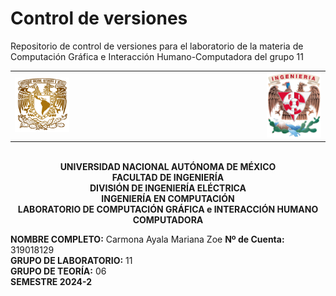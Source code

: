 # Control de versiones
Repositorio de control de versiones para el laboratorio de la materia de Computación Gráfica e Interacción Humano-Computadora del grupo 11
<table width="100%">
  <tr>
    <td align="left" width="20%">
      <img src="https://github.com/ZoeCarmona/Control_de_versiones/blob/main/logo_unam.png" alt="Escudo UNAM" width="300">
    </td>
    <td width="60%"></td>
    <td align="right" width="20%">
      <img src="https://github.com/ZoeCarmona/Control_de_versiones/blob/main/logo_fi.png" alt="Escudo FI" width="300">
    </td>
  </tr>
</table>

<p align="center">
  <br>
  <strong>UNIVERSIDAD NACIONAL AUTÓNOMA DE MÉXICO</strong><br>
  <strong>FACULTAD DE INGENIERÍA</strong><br>
  <strong>DIVISIÓN DE INGENIERÍA ELÉCTRICA</strong><br>
  <strong>INGENIERÍA EN COMPUTACIÓN</strong><br>
  <strong>LABORATORIO DE COMPUTACIÓN GRÁFICA e INTERACCIÓN HUMANO COMPUTADORA</strong><br>
</p>

**NOMBRE COMPLETO:** Carmona Ayala Mariana Zoe 
**Nº de Cuenta:** 319018129  
**GRUPO DE LABORATORIO:** 11  
**GRUPO DE TEORÍA:** 06  
**SEMESTRE 2024-2**  

